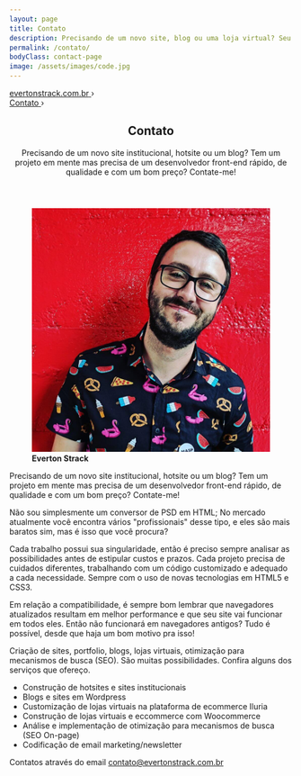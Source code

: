 ```yaml
---
layout: page
title: Contato
description: Precisando de um novo site, blog ou uma loja virtual? Seu projeto precisa de um Desenvolvedor Front-end rápido, de qualidade e com um bom preço? Contate-me!
permalink: /contato/
bodyClass: contact-page
image: /assets/images/code.jpg
---
```


<!-- breadcrumb - rich snippts -->
<div class="breadcrumb hide">
    <div id="a" itemscope itemtype="http://data-vocabulary.org/Breadcrumb" itemref="b">
        <a href="http://evertonstrack.com.br/" itemprop="url">
            <span itemprop="title">evertonstrack.com.br</span>
        </a> ›
    </div>
    <div id="b" itemscope itemtype="http://data-vocabulary.org/Breadcrumb" itemprop="child">
        <a href="http://evertonstrack.com.br/contato/" itemprop="url">
            <span itemprop="title">Contato</span>
        </a> ›
    </div>
</div>
<!-- /breadcrumb - rich snippts -->

<!-- section sobre everton -->
<section class="section section-contact">
    <header class="section-header" role="heading">
        <div class="wrap">
            <h1 class="page-heading">Contato</h1>
            <p>Precisando de um novo site institucional, hotsite ou um blog? Tem um projeto em mente mas precisa de um desenvolvedor front-end rápido, de qualidade e com um bom preço? Contate-me!</p>
        </div>
    </header>
    <div class="wrap">
        <figure role="img">
            <img src="/assets/images/evertonstrack.jpg" class="round" alt="Foto de Everton Strack" />
            <figcaption class="hide">
                <strong>Everton Strack</strong>
            </figcaption>
        </figure>
        <p>Precisando de um novo site institucional, hotsite ou um blog? Tem um projeto em mente mas precisa de um desenvolvedor front-end rápido, de qualidade e com um bom preço? Contate-me!</p>
        <p>Não sou simplesmente um conversor de PSD em HTML; No mercado atualmente você encontra vários "profissionais" desse tipo, e eles são mais baratos sim, mas é isso que você procura?</p>
        <p>Cada trabalho possui sua singularidade, então é preciso sempre analisar as possibilidades antes de estipular custos e prazos. Cada projeto precisa de cuidados diferentes, trabalhando com um código customizado e adequado a cada necessidade. Sempre com o uso de novas tecnologias em HTML5 e CSS3.</p>
        <p>Em relação a compatibilidade, é sempre bom lembrar que navegadores atualizados resultam em melhor performance e que seu site vai funcionar em todos eles. Então não funcionará em navegadores antigos? Tudo é possível, desde que haja um bom motivo pra isso!</p>
        <p>Criação de sites, portfolio, blogs, lojas virtuais, otimização para mecanismos de busca (SEO). São muitas possibilidades. Confira alguns dos serviços que ofereço.</p>
        <ul>
            <li>Construção de hotsites e sites institucionais</li>
            <li>Blogs e sites em Wordpress</li>
            <li>Customização de lojas virtuais na plataforma de ecommerce Iluria</li>
            <li>Construção de lojas virtuais e eccommerce com Woocommerce</li>
            <li>Análise e implementação de otimização para mecanismos de busca (SEO On-page)</li>
            <li>Codificação de email marketing/newsletter</li>
        </ul>
        <p>Contatos através do email <a href="mailto:contato@evertonstrack.com.br" target="_blank">contato@evertonstrack.com.br</a></p>
    </div>
</section>
<!-- /section sobre everton -->

